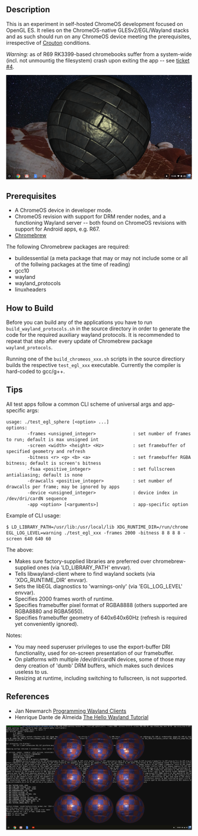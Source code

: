 Description
-----------

This is an experiment in self-hosted ChromeOS development focused on OpenGL ES. It relies on the ChromeOS-native GLESv2/EGL/Wayland stacks and as such should run on any ChromeOS device meeting the prerequisites, irrespective of [Crouton](https://github.com/dnschneid/crouton) conditions.

*Warning:* as of R69 RK3399-based chromebooks suffer from a system-wide (incl. not unmountig the filesystem) crash upon exiting the app -- see [ticket #4](https://github.com/blu/hello-chromeos-gles2/issues/4).

![](asset/screenshot1.png)

Prerequisites
-------------

* A ChromeOS device in developer mode.
* ChromeOS revision with support for DRM render nodes, and a functioning Wayland server -- both found on ChromeOS revisions with support for Android apps, e.g. R67.
* [Chromebrew](https://github.com/skycocker/chromebrew)

The following Chromebrew packages are required:

* buildessential (a meta package that may or may not include some or all of the follwing packages at the time of reading)
* gcc10
* wayland
* wayland_protocols
* linuxheaders


How to Build
------------

Before you can build any of the applications you have to run `build_wayland_protocols.sh` in the source directory in order to generate the code for the required auxiliary wayland protocols. It is recommended to repeat that step after every update of Chromebrew package `wayland_protocols`.

Running one of the `build_chromeos_xxx.sh` scripts in the source directiory builds the respective `test_egl_xxx` executable. Currently the compiler is hard-coded to gcc/g++.


Tips
---------------

All test apps follow a common CLI scheme of universal args and app-specific args:
```
usage: ./test_egl_sphere [<option> ...]
options:
        -frames <unsigned_integer>              : set number of frames to run; default is max unsigned int
        -screen <width> <height> <Hz>           : set framebuffer of specified geometry and refresh
        -bitness <r> <g> <b> <a>                : set framebuffer RGBA bitness; default is screen's bitness
        -fsaa <positive_integer>                : set fullscreen antialiasing; default is none
        -drawcalls <positive_integer>           : set number of drawcalls per frame; may be ignored by apps
        -device <unsigned_integer>              : device index in /dev/dri/cardN sequence
        -app <option> [<arguments>]             : app-specific option
```

Example of CLI usage:
```
$ LD_LIBRARY_PATH=/usr/lib:/usr/local/lib XDG_RUNTIME_DIR=/run/chrome EGL_LOG_LEVEL=warning ./test_egl_xxx -frames 2000 -bitness 8 8 8 8 -screen 640 640 60
```

The above:

* Makes sure factory-supplied libraries are preferred over chromebrew-supplied ones (via 'LD_LIBRARY_PATH' envvar).
* Tells libwayland-client where to find wayland sockets (via 'XDG_RUNTIME_DIR' envvar).
* Sets the libEGL diagnostics to 'warnings-only' (via 'EGL_LOG_LEVEL' envvar).
* Specifies 2000 frames worth of runtime.
* Specifies framebuffer pixel format of RGBA8888 (others supported are RGBA8880 and RGBA5650).
* Specifies framebuffer geometry of 640x640x60Hz (refresh is required yet conveniently ignored).

Notes:

* You may need superuser privileges to use the export-buffer DRI functionality, used for on-screen presentation of our framebuffer.
* On platforms with multiple /dev/dri/cardN devices, some of those may deny creation of 'dumb' DRM buffers, which makes such devices useless to us.
* Resizing at runtime, including switching to fullscreen, is not supported.

References
----------

* Jan Newmarch [Programming Wayland Clients](https://jan.newmarch.name/Wayland/)
* Henrique Dante de Almeida [The Hello Wayland Tutorial](https://hdante.wordpress.com/2014/07/08/the-hello-wayland-tutorial/)

![](asset/screenshot2.png)
